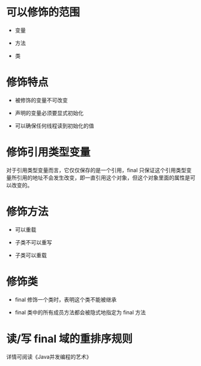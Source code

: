 # 可以修饰的范围

- 变量

- 方法

- 类

# 修饰特点

- 被修饰的变量不可改变

- 声明的变量必须要显式初始化

- 可以确保任何线程读到初始化的值

# 修饰引用类型变量

对于引用类型变量而言，它仅仅保存的是一个引用，final 只保证这个引用类型变量所引用的地址不会发生改变，即一直引用这个对象，但这个对象里面的属性是可以改变的。

# 修饰方法

- 可以重载

- 子类不可以重写

- 子类可以重载

# 修饰类

- final 修饰一个类时，表明这个类不能被继承

- final 类中的所有成员方法都会被隐式地指定为 final 方法

# 读/写 final 域的重排序规则

详情可阅读《Java并发编程的艺术》